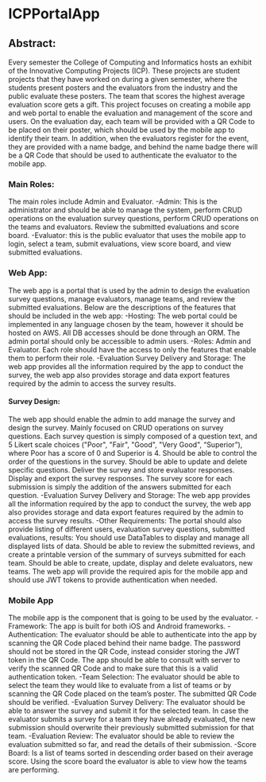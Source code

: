 # ICPPortalApp

## Abstract:
Every  semester  the  College  of  Computing  and  Informatics  hosts  an  exhibit  of  the Innovative Computing Projects (ICP). These projects are student projects that they have worked  on  during  a  given  semester,  where  the  students  present  posters  and  the evaluators  from  the  industry  and  the  public  evaluate  these  posters.  The  team  that scores  the  highest  average  evaluation  score  gets  a  gift. This  project  focuses  on creating a mobile app and web portal to enable the evaluation and management of the score and users.  On the evaluation day, each team will be provided with a QR Code to be placed on their poster, which should be used by the mobile app to identify their team. In addition, when the evaluators register for the event, they are provided with a name badge, and behind the  name  badge  there  will  be  a  QR  Code  that  should  be  used  to  authenticate  the evaluator to the mobile app. 
### Main Roles: 
The main roles include Admin and Evaluator. 
-Admin:  This  is  the  administrator  and  should  be  able  to  manage  the  system, perform  CRUD  operations  on  the  evaluation  survey  questions,  perform  CRUD operations  on  the  teams  and  evaluators.  Review  the  submitted  evaluations  and score board. 
-Evaluator: this is the public evaluator that uses the mobile app to login, select a team, submit evaluations, view score board, and view submitted evaluations. 
### Web App: 
The web app is a portal that is used by the admin to design the evaluation survey questions, manage evaluators, manage teams, and review the submitted evaluations. Below are the descriptions of the features that should be included in the web app: 
-Hosting:  The  web  portal  could  be  implemented  in  any  language  chosen  by  the team, however it should be hosted on AWS. All DB accesses should be done through an ORM. The admin portal should only be accessible to admin users.
-Roles:  Admin  and  Evaluator.  Each  role  should  have  the  access  to  only  the features that enable them to perform their role.
-Evaluation  Survey  Delivery  and  Storage:  The  web  app  provides  all  the information required by the app to conduct the survey, the web app also provides storage  and  data  export  features  required  by  the  admin  to  access  the  survey results.  
#### Survey Design:
The  web  app  should  enable  the  admin  to  add  manage  the survey  and  design  the  survey.  Mainly  focused  on  CRUD  operations  on  survey questions. Each  survey  question  is  simply  composed  of  a  question  text,  and  5  Likert scale  choices  ("Poor",  "Fair",  "Good",  "Very  Good",  “Superior”),  where  Poor has a score of 0 and Superior is 4. Should be able to control the order of the questions in the survey. Should be able to update and delete specific questions. Deliver the survey and store evaluator responses. Display and export the survey responses. The  survey  score  for  each  submission  is  simply  the  addition  of  the  answers submitted for each question.  -Evaluation  Survey  Delivery  and  Storage:  The  web  app  provides  all  the information required by the app to conduct the survey, the web app also provides storage  and  data  export  features  required  by  the  admin  to  access  the  survey results. -Other  Requirements:  The  portal  should  also  provide  listing  of  different  users, evaluation survey questions, submitted evaluations, results: You should use DataTables to display and manage all displayed lists of data. Should  be  able  to  review  the  submitted  reviews,  and  create  a  printable version of the summary of surveys submitted for each team. Should be able to create, update, display and delete  evaluators, new teams. The web app will provide the required apis for the mobile app and should use JWT tokens to provide authentication when needed. 

### Mobile App
The mobile app is the component that is going to be used by the evaluator.
-Framework: The app is built for both iOS and Android frameworks. 
-Authentication:  The  evaluator  should  be  able  to  authenticate  into  the  app  by scanning the QR Code placed behind their name badge. The password should not be stored in the QR Code, instead consider storing the JWT token in the QR Code. The app should be able to consult with server to verify the scanned QR Code and to make sure that this is a valid authentication token.
-Team Selection: The evaluator should be able to select the team they would like to  evaluate  from  a  list  of  teams  or  by  scanning  the  QR  Code  placed  on  the team’s poster. The submitted QR Code should be verified.
-Evaluation Survey Delivery: The evaluator should be able to answer the survey and submit it for the selected team. In  case  the  evaluator  submits  a  survey  for  a  team  they  have  already evaluated,  the  new  submission  should  overwrite  their  previously  submitted submission for that team.
-Evaluation  Review: The  evaluator  should  be  able  to  review  the  evaluation submitted so far, and read the details of their submission.
-Score  Board:  Is  a  list  of  teams  sorted  in  descending  order  based  on  their average  score.  Using  the  score  board  the  evaluator  is  able  to  view  how  the teams are performing.








